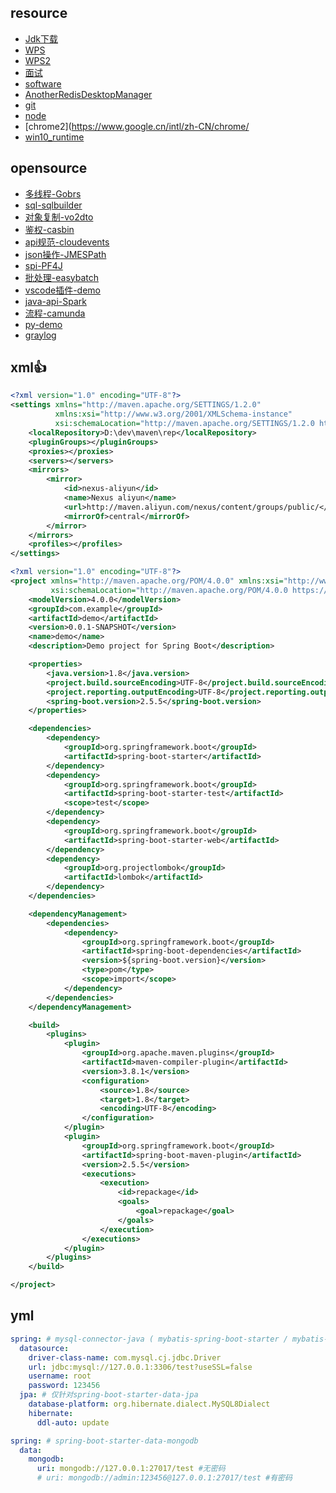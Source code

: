 ## resource

- [Jdk下载](https://bell-sw.com/pages/downloads/#jdk-17-lts)
- [WPS](https://xxh.nyist.edu.cn/info/1029/3250.htm)
- [WPS2](https://ncre.neea.edu.cn/html1/report/1507/861-1.htm)
- [面试](https://www.developers.pub/wiki/1002310/1011936)
- [software](https://linux.do/t/topic/46515)
- [AnotherRedisDesktopManager](https://github.com/qishibo/AnotherRedisDesktopManager/releases)
- [git](https://repo.huaweicloud.com/git-for-windows/)
- [node](https://nodejs.cn/download/)
- [chrome2](https://www.google.cn/intl/zh-CN/chrome/
- [win10_runtime](http://www.pc6.com/softview/SoftView/_104246.html)

## opensource

- [多线程-Gobrs](https://async.sizegang.cn/)
- [sql-sqlbuilder](https://openhms.sourceforge.io/sqlbuilder/example.html)
- [对象复制-vo2dto](https://github1s.com/fuzhengwei/guide-vo2dto/blob/HEAD/pom.xml#L121-L126)
- [鉴权-casbin](https://casbin.org/zh-CN/)
- [api规范-cloudevents](https://cloudevents.github.io/sdk-java/http-basic.html)
- [json操作-JMESPath](https://jmespath.org/tutorial.html)
- [spi-PF4J](https://pf4j.org/doc/custom-manager.html)
- [批处理-easybatch](https://github1s.com/j-easy/easy-batch)
- [vscode插件-demo](https://www.cnblogs.com/powertoolsteam/p/16044151.html)
- [java-api-Spark](http://sparkjava.com/documentation#getting-started)
- [流程-camunda](https://camunda-cn.shaochenfeng.com/)
- [py-demo](https://github1s.com/Python-World/python-mini-projects/blob/HEAD/README.md)
- [graylog](http://docs.graylog.org/en/2.4)

## xml👍

```xml
<?xml version="1.0" encoding="UTF-8"?>
<settings xmlns="http://maven.apache.org/SETTINGS/1.2.0"
          xmlns:xsi="http://www.w3.org/2001/XMLSchema-instance"
          xsi:schemaLocation="http://maven.apache.org/SETTINGS/1.2.0 https://maven.apache.org/xsd/settings-1.2.0.xsd">
    <localRepository>D:\dev\maven\rep</localRepository>
    <pluginGroups></pluginGroups>
    <proxies></proxies>
    <servers></servers>
    <mirrors>
        <mirror>
            <id>nexus-aliyun</id>
            <name>Nexus aliyun</name>
            <url>http://maven.aliyun.com/nexus/content/groups/public/</url>
            <mirrorOf>central</mirrorOf>
        </mirror>
    </mirrors>
    <profiles></profiles>
</settings>

```

```xml
<?xml version="1.0" encoding="UTF-8"?>
<project xmlns="http://maven.apache.org/POM/4.0.0" xmlns:xsi="http://www.w3.org/2001/XMLSchema-instance"
         xsi:schemaLocation="http://maven.apache.org/POM/4.0.0 https://maven.apache.org/xsd/maven-4.0.0.xsd">
    <modelVersion>4.0.0</modelVersion>
    <groupId>com.example</groupId>
    <artifactId>demo</artifactId>
    <version>0.0.1-SNAPSHOT</version>
    <name>demo</name>
    <description>Demo project for Spring Boot</description>

    <properties>
        <java.version>1.8</java.version>
        <project.build.sourceEncoding>UTF-8</project.build.sourceEncoding>
        <project.reporting.outputEncoding>UTF-8</project.reporting.outputEncoding>
        <spring-boot.version>2.5.5</spring-boot.version>
    </properties>

    <dependencies>
        <dependency>
            <groupId>org.springframework.boot</groupId>
            <artifactId>spring-boot-starter</artifactId>
        </dependency>
        <dependency>
            <groupId>org.springframework.boot</groupId>
            <artifactId>spring-boot-starter-test</artifactId>
            <scope>test</scope>
        </dependency>
        <dependency>
            <groupId>org.springframework.boot</groupId>
            <artifactId>spring-boot-starter-web</artifactId>
        </dependency>
        <dependency>
            <groupId>org.projectlombok</groupId>
            <artifactId>lombok</artifactId>
        </dependency>
    </dependencies>

    <dependencyManagement>
        <dependencies>
            <dependency>
                <groupId>org.springframework.boot</groupId>
                <artifactId>spring-boot-dependencies</artifactId>
                <version>${spring-boot.version}</version>
                <type>pom</type>
                <scope>import</scope>
            </dependency>
        </dependencies>
    </dependencyManagement>

    <build>
        <plugins>
            <plugin>
                <groupId>org.apache.maven.plugins</groupId>
                <artifactId>maven-compiler-plugin</artifactId>
                <version>3.8.1</version>
                <configuration>
                    <source>1.8</source>
                    <target>1.8</target>
                    <encoding>UTF-8</encoding>
                </configuration>
            </plugin>
            <plugin>
                <groupId>org.springframework.boot</groupId>
                <artifactId>spring-boot-maven-plugin</artifactId>
                <version>2.5.5</version>
                <executions>
                    <execution>
                        <id>repackage</id>
                        <goals>
                            <goal>repackage</goal>
                        </goals>
                    </execution>
                </executions>
            </plugin>
        </plugins>
    </build>

</project>


```

## yml

```yml
spring: # mysql-connector-java ( mybatis-spring-boot-starter / mybatis-plus-boot-starter / jpa )
  datasource:
    driver-class-name: com.mysql.cj.jdbc.Driver
    url: jdbc:mysql://127.0.0.1:3306/test?useSSL=false
    username: root
    password: 123456
  jpa: # 仅针对spring-boot-starter-data-jpa 
    database-platform: org.hibernate.dialect.MySQL8Dialect
    hibernate:
      ddl-auto: update
```

```yml
spring: # spring-boot-starter-data-mongodb
  data:
    mongodb:
      uri: mongodb://127.0.0.1:27017/test #无密码
      # uri: mongodb://admin:123456@127.0.0.1:27017/test #有密码
```

